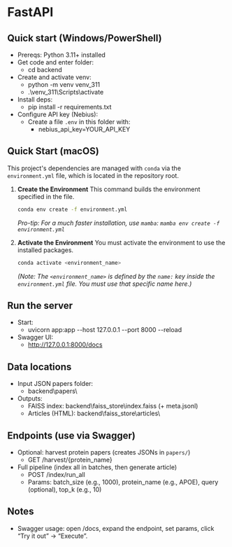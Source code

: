 # FastAPI

## Quick start (Windows/PowerShell)
- Prereqs: Python 3.11+ installed
- Get code and enter folder:
  - cd backend
- Create and activate venv:
  - python -m venv venv_311
  - .\venv_311\Scripts\activate
- Install deps:
  - pip install -r requirements.txt
- Configure API key (Nebius):
  - Create a file `.env` in this folder with:
    - nebius_api_key=YOUR_API_KEY

## Quick Start (macOS)

This project's dependencies are managed with `conda` via the `environment.yml` file, which is located in the repository root.

1.  **Create the Environment**
    This command builds the environment specified in the file.
    ```bash
    conda env create -f environment.yml
    ```
    *Pro-tip: For a much faster installation, use `mamba`: `mamba env create -f environment.yml`*

2.  **Activate the Environment**
    You must activate the environment to use the installed packages.
    ```bash
    conda activate <environment_name>
    ```
    *(Note: The `<environment_name>` is defined by the `name:` key inside the `environment.yml` file. You must use that specific name here.)*

## Run the server
- Start:
  - uvicorn app:app --host 127.0.0.1 --port 8000 --reload
- Swagger UI:
  - http://127.0.0.1:8000/docs

## Data locations
- Input JSON papers folder:
  - backend\papers\
- Outputs:
  - FAISS index: backend\faiss_store\index.faiss (+ meta.jsonl)
  - Articles (HTML): backend\faiss_store\articles\

## Endpoints (use via Swagger)
- Optional: harvest protein papers (creates JSONs in `papers/`)
  - GET /harvest/{protein_name}
- Full pipeline (index all in batches, then generate article)
  - POST /index/run_all
  - Params: batch_size (e.g., 1000), protein_name (e.g., APOE), query (optional), top_k (e.g., 10)

## Notes
- Swagger usage: open /docs, expand the endpoint, set params, click “Try it out” → “Execute”.
